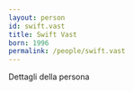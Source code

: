 ```yaml
---
layout: person
id: swift.vast
title: Swift Vast
born: 1996
permalink: /people/swift.vast
---
```


Dettagli della persona 